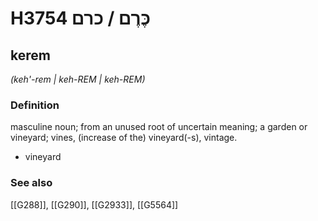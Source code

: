 # H3754 כֶּרֶם / כרם

## kerem

_(keh'-rem | keh-REM | keh-REM)_

### Definition

masculine noun; from an unused root of uncertain meaning; a garden or vineyard; vines, (increase of the) vineyard(-s), vintage.

- vineyard
### See also

[[G288]], [[G290]], [[G2933]], [[G5564]]

